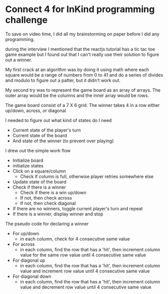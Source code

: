 # Connect 4 for InKind programming challenge

To save on video time, I did all my brainstorming on paper before I did any programming.

during the interview I mentioned that the reactjs tutorial has a tic tac toe game example but I found out that I can't really use their solution to figure out a winner.

My first crack at an algorithm was by doing it using math where each square would be a range of numbers from 0 to 41 and do a series of divides and modulo to figure out a patter, but it didn't work out.

My second try was to represent the game board as an array of arrays.  The outer array would be the columns and the inner array would be rows.

The game board consist of a 7 X 6 grid.  The winner takes 4 in a row either up/down, across, or diagonal

I needed to figure out what kind of states do I need
- Current state of the player's turn
- Current state of the board
- And state of the winner (to prevent over playing)

I drew out the simple work flow
- Initialize board
- initialize states
- Click on a square/column
  - Check if column is full, otherwise player retries somewhere else
- Update state of the board
- Check if there is a winner
  - Check if there is a win up/down
  - If not, then check across
  - If not, then check diagonal
- If there are no winners, toggle current player's turn and repeat
- If there is a winner, display winner and stop

The pseudo code for declaring a winner
- For up/down
  - in each column, check for 4 consecutive same value
- For across
  - in each column, find the row that has a 'hit', then increment column value for the same row value until 4 consecutive same value
- For diagonal up
  - in each column, find the row that has a 'hit', then increment column value and increment row value until 4 consecutive same value
- For diagonal down
  - in each column, find the row that has a 'hit', then increment column value and decrement row value until 4 consecutive same value